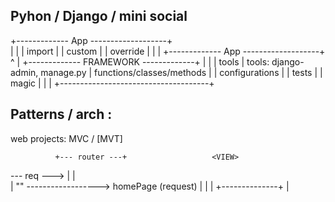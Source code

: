 









## Pyhon / Django / mini social 

  
  +------------- App -------------------+  
  |                                     |
  |         import                      |
  |         custom                      |
  |         override                    |
  |                                     |
  +------------- App -------------------+  
                  ^
                  |
  +------------- FRAMEWORK -------------+
  |                                     |
  |        tools                        | tools: django-admin, manage.py
  |        functions/classes/methods    |
  |        configurations               |
  |        tests                        |
  |        magic                        |
  |                                     |
  +-------------------------------------+









## Patterns / arch : 

   web projects: MVC / [MVT]




              +--- router ---+                   <VIEW>
 --- req ---> |              |            
              |    ""  ------------------> homePage (request)
              |              |                |
              +--------------+                |                      <TEMPLATE>
                                              v                        
                                             loader.get_template(...) ------> 
                                                                            home.html ... {{q}}
                                                          template    <------
                                                             |
                                                           .render(context, request)
                                                             |        ^
                                                             v        |
                                        return HttpResponse(...)     dict  { 'q': ... }
                                              |                       |
                                              |                        
                                              |
<--- res -------------------------------------+  













## Python / Django / mini social / Templating




                                                    render
                                                    /
                                                   /
                       +--------------- TEMPLATE ----------------+
                       |                                         |
                       |                                         |
                       |     {{ variable }}                      |
RESPONSE <--- string < |     {% tag %}{% endtag %}               | <---- view load template < VIEW
                       |     {{ value|filter }}                  |        
                       |                                         |
                       |         ^                               |
                       +---------|-------------------------------+
                                 |
                                 |
                                 |
                             evaluated     

                                      














## HW4: creat the sign in page
##      draw the inheritance diagram with blocks

+----------- parent template ---------+
|                                     |----------------------+
|      ...                            |                      |
|      ...                            |                      v
|                                     |      +--------- child template ----------+
|   {% block A %}                     |      |  {% extends 'parent template'% }  |
|      ...                            |      |                                   |
|      ...                            |      |                                   |
|      ...                            |    / |  {% block B %}                    |
|      ...                 +--------------<  |     ...                           |
|   {% endblock %}         |          |    \ |  {% endblock %}                   |
|                          |          |      +-----------------------------------+
|      ...                 |          |
|                          |          |
|   {% block B %}          |          |
|      ...         <-------+          |
|   {% endblock %}                    |
|                                     |
|      ...                            |
|      ...                            |
|                                     |
+-------------------------------------+


















------ settings --------------------------------+
  INSTALLED_APPS ---> which modules to turn on  |
------------------------------------------------+  














## Python / Django / mini social / MODEL (database, migrations)
```

        +------- CustomModelClass -----+
        |                              |  
        |        ...                   | <---------------- migration (sync) ---------- DDL --------------+
        |                              |                                                                 |
        +------------------------------+                                                                 | 
                      |                                                                                  | 
                      |                                                                                  |
+~~~~~~~~~~~~~~~~~~~~~|~~~~~~~~ Django ORM ~~~~~~~~~~~~~~~~~~~~~~+                                       |
|                     v                                          |                                       |
|       +---------- Model ------------+                          |                                       v 
|       |                             |                          .                            +------- database -------+
|       |        model logic          | <----------> [ db engine / driver ] <------------->   |                        |
|       .                             .                                                       .                        . 
.                   DML                                   ^
                                                          | 
                                                        settings 









```














## Python / Django / mini social / MODEL (database, migrations)
  > developing Post CRUD






























                           [routes/urls]         [VIEWS]          [TEMPLATE] +----- extends 'layout.html'
                                                                             V
                      req > 'add-post' ------->  addPost ------>   'add-post.html'
                                                      |             
                                                      |             
                                                      |             
                                                      |             
                                                      |             
                      res < ---------------- render --+
                       |
                       v
                      HTML DOCUMENT
                       |
                       v
                     <form>                   <------- USER data
                       + action="/save-post"     |
                       + name="title"            |
                       + name="body"             |
                                                 |
                        BUTTON (save) <----------+

~~~~~~~~~~~~~~~~~~~~~~~~~~~~~~~~~~~~~~~~~~~~~~~~~~~~~~~~~~~~~~~~~~~~~~~~~~~~~~~~~~~~~~~~~~~~~~~~~~~~~~~~~~~~~~~~~~~~~~~~~~~~~~~

                       BROWSER 
                           v                                                                     data  
                          form data -----> req        [routes/urls]                  [VIEWS]      V     
                                            |              /save-post  --------->    savePost (request)
                                            |                                                     .GET
                                            |                                                   QueryDict {"title":['title1'], ...}
                                            v                                                      |
                                            /save-post?title=title1&body=body1                     V
                                                                                                post<Post> {title: ....}
                                                                                                   V
                                                                                               post.save() -> SQL -> database     
                                                                                                   v  
                        res <----------------------------------------------------------------------+                       








      [routes/urls]         [VIEWS]          [TEMPLATE] +----- extends 'layout.html'
                                                        V
req > 'get-posts' ------->  getPosts ------>   'get-posts.html'
                                |  
                                +-----> Post.objects.all() 
                                
                                +-----< posts<QuerySet>
                                |             
                                |             
                                |             
res < ---------------- render --+
  |
  v
HTML DOCUMENT


~~~~~~~~~~~~~~~~~~~~~~~~~~~~~~~~~~~~~~~~~~~~~~~~~~~~~~~~~~~~~~~~~~~~

 BROWSER 
    v                                                                  data  
form data -----> req        [routes/urls]                  [VIEWS]      V     
                  |              /change-post  --------->  changePost (request)
                  |                                                     .GET
                  |                                                   QueryDict {"title":['title1'], ...}
                  v                                                      |
                  /change-post?id=...&title=...&body=...                 V
                                                                         +-----> Post.objects.get(pk=...)
                                                                         v
                                                                      post<Post> {title: ....}
                                                                         v
                                                                        post.save() -> SQL -> database     
                                                                         v  
res <--------------------------------------------------------------------+                   






















      [routes/urls]                  [VIEWS]             [TEMPLATE] +----- extends 'layout.html'
                                                            V
req > 'update-post?id=...' ------->  updatePost ------> 'update-post.html'
                                  
                                       id <--- request.GET

                                        ----> Post.objects.get(pk=id)

                                                          
                                        +-----< post<???>
                                        |             
                                        |             
                                        |             
res < ---------------- render ----------+
  |
  v
HTML DOCUMENT
  |
  v
 <form> 




```











## Python / Django / mini social / User (builtin model/auth) 

    * User model
    * account creation
    * authentication
     

    - GET / POST
    - csrf 
    - urls 




  1. urls 

    /user/register 
    /user/login
    /user/logout







BROWSER ---> req (GET) ----> urls /user/register
                             |
                             v
                          registerUser(request)   
                             |
                            req.method == 'GET' ? 
                                |
                                True
                                |
                                + load ('user/register.html')
                                |
                                render() 
                                |
       <-------- res -----------+                      
<html>
  |
 FORM
  |
  + action = '/user/register'
  + method = 'POST'
  + {% csrf_token %}
  ...
  inputs         
  ...
               csrf_token
                   v
BROWSER ---> req (POST) ----> urls /user/register  
                              |
       <--------- res ------ CSRF protection  < MIDDLEWARE
                              |
                              v
                             registerUser(request)    





             +--------- authenticate() ---------+
             |                                  |
 username    |                                  |
------------->                                  |
             |                                  ----->
 password    |                                  |      DB
------------->    --->hash() ----->             <-----
             |                                  |  
             |                                  |
             +----------------v-----------------+  
               user           | 
     <------------------------+        






```
















## Python / Django / mini social / session & messages 


engines using SESSION:
   - auth
   - messages
   - custom



HTTP(S) request lifecycle
 ! stateless

                    data 
                      x --------------------------------------------------> x

                              A                                              B
                  req start -------------- end                req start -------------- end        
                    v                      v                    v                      v
>-x-----------------*----------------------*--------------------*----------------------*---------x-->
  ^                   ^   ^   ^   ^                                                              ^
 app started         mid url view db ...                                                     app ended 








            session data x-----------------------------------------....>
                    ^ 
s                   |      e
x--------- request -|------>
              |     ^
              .session












#  HW1:
#     draw the diagram as you see it, login -> message & session
#  HW2:
#     using django messages -> show messages wherever is needed
#  HW3:
#     when creating new user account:
#      1. show message
#      2. redirect to /
#      3. login the user automatically













## Let's use session to store a user preference !
   
    > notifications










## User Avatar 

  * profile
  * file uploads
  * alter user model 









+----- CustomUser  (proxy)
          |
          |
          +--- avatar 
          |                                     +---------- User
          +--- user_ptr_id ----------------->   | id
                                                |







  User
    ^
    |
CustomUser
   + avatar
   + friends --- relationship --- [CustomUser,CustomUser,CustomUser,...]
   
   


# HW1: 
#    finish "remove from friends"   










  ------------- ? -----------+ 
  v
anonymous <-------------> signedin
                             ^
  +---------------------------










CustomUser
   + session_data_backup: text 
+



user ---------------> logout
          ^             ^
        backup data   clear all data     


user ---------------> login
                        ^
                       new session <   backup data










User ------ cascading ---+
  ^                      |
  |                      |
 rel                     |
  |                      v
  +------ author ------ Post















## QUERIES / Django ORM

  * creation 
   
    obj = new Model(...)
    obj.save()

    obj = Model.objects.create(...)




  * read ONE!!! by id
    obj = Model.objects.get(pk= ...)
    obj = Model.objects.get(field= ...)

  * read MANY|ONE!!! by any field or relation field
    obj = Model.objects.filter(field= ...)
    obj = Model.objects.filter(field_id= ...)

  * read by any field with operator (exact, inexact, contains, startswith, endswith, ...)
    obj = Model.objects.get(field__operator= ...)
    obj = Model.objects.filter(field__operator= ...)

  * read by span relationships   
    obj = Model.objects.filter(relation__field__operator= ...)

  * read by  multiple conditions
    obj = Model.objects.filter(field_1= ..., field_2= ...)

  * read all 
    obj = Model.objects.all()

  * read all ordering
    obj = Model.objects.order_by('field_name').all()

  * read all except
    obj = Model.objects.exclude(field=...)




  * update

    obj.attribute = new_value
    obj.save()

    

  * update multiple

    Model.objects.update(field=F('field') + ...)  





  * delete

    obj.delete()    









+--------------------- Model<class> ----------------+
|                                                   |
|                                                   |
|            +----- .objects<Manager> -----+        | <--------------------> DB
|            |                             |        |
|            |                             |        |
|            |                             |        |
|            |                             |        |
|            +-----------------------------+        |
|                                                   |
+---------------------------------------------------+
         ^            ^      ...        ^      
         |            |                 |       
     obj1<Model>  obj2<Model>       objn<Model>














   
   
   
 +----------  <QuerySet>  --------------+
 |                                      |
 |                                      |
 |         .query                       |   
 |                                      |
 |                                      |
 +--------------------------------------+










author = CustomUser.objects.get(pk=8)
                         |
                       <QuerySet>  
                         |
                         v
                        "SELECT * FROM mini_social_customuser JOIN .... WHERE id = 8 " 


author 









## Django / Debugging

   

    USER :)
     |
    click url 
     |
     v                                   HTTPS
+------------- BROWSER --------------+              +----------------- APP --------------+       +-- DB ---+
|                                    |    req       |                                    |       |         |
|   --------------------------------------------------> middle > urls                    |       |         |
|                                    |              |              v                     |       |         |
|                                    |    res       |  template < views                  |       |         |
|    <----------------------------------------------------+        +--------> model ------> SQL >|         |
|                                    |              |              ^                     |       |         |
|                                    |              |              +--------  model  <---| < raw |         |
+---------------^--------------------+              +------------------------------------+       +---------+
                |
             dev console / inspector / network   











             django <--- INSTALLED_APPS <------------- mini_social 
                                                            ^
                                                            |
                                                          apps.py  
                                                            ^
                                                            |
                                                          SignalConfig(AppConfig)
                                                            ^
                                                            |  
                                                           ... 


AOP



                           model
                            |
                    pre     v     post 
   x-----------------x------x------x------------->                                 
                           save    ^
                                   |
                                   +---- callback                     


# HW1: 
    notify by email the post author when a new comment was added to its post                                  

    hint: post_save (comment) ---> post ---> author -> email










      http://127.0.0.1:8000/path/to/some/page



      https://gmail.com/path/to/some/page











      django
      send_mail() ---------> connect -----> MAIL server ----> ...
                                ^               ^
                                |               |
                              settings        gmail 